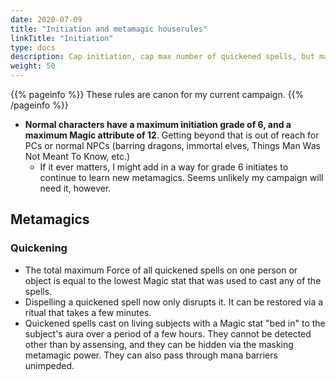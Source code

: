 ```yaml
---
date: 2020-07-09
title: "Initiation and metamagic houserules"
linkTitle: "Initiation"
type: docs
description: Cap initiation, cap max number of quickened spells, but make quickened spells more durable
weight: 50
---
```


{{% pageinfo %}} 
These rules are canon for my current campaign.
{{% /pageinfo %}}

* **Normal characters have a maximum initiation grade of 6, and a maximum Magic attribute of 12**. Getting beyond that is out of reach for PCs or normal NPCs (barring dragons, immortal elves, Things Man Was Not Meant To Know, etc.)
	* If it ever matters, I might add in a way for grade 6 initiates to continue to learn new metamagics. Seems unlikely my campaign will need it, however.


## Metamagics

### Quickening

* The total maximum Force of all quickened spells on one person or object is equal to the lowest Magic stat that was used to cast any of the spells.
* Dispelling a quickened spell now only disrupts it. It can be restored via a ritual that takes a few minutes.
* Quickened spells cast on living subjects with a Magic stat "bed in" to the subject's aura over a period of a few hours. They cannot be detected other than by assensing, and they can be hidden via the masking metamagic power. They can also pass through mana barriers unimpeded.